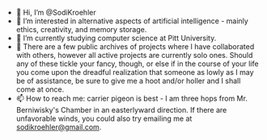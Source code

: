 - 👋 Hi, I’m @SodiKroehler
- 👀 I’m interested in alternative aspects of artificial intelligence - mainly ethics, creativity, and memory storage. 
- 🌱 I’m currently studying computer science at Pitt University.
- 💞️ There are a few public archives of projects where I have collaborated with others, however all active projects are currently solo ones. Should any of these tickle your fancy, though, or else if in the course of your life you come upon the dreadful realization that someone as lowly as I may be of assistance, be sure to give me a hoot and/or holler and I shall come at once.
- 📫 How to reach me: carrier pigeon is best - I am three hops from Mr. Berniwisky's Chamber in an easterlyward direction. If there are unfavorable winds, you could also try emailing me at sodikroehler@gmail.com.

<!---
SodiKroehler/SodiKroehler is a ✨ special ✨ repository because its `README.md` (this file) appears on your GitHub profile.
You can click the Preview link to take a look at your changes.
--->
